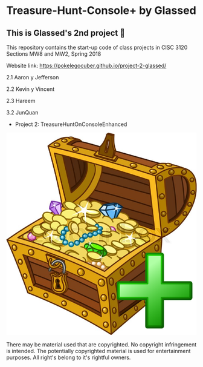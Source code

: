 # Treasure-Hunt-Console+ by Glassed
## This is Glassed's 2nd project 🙂

This repository contains the start-up code of class projects in
CISC 3120 Sections MW8 and MW2, Spring 2018

Website link: https://pokelegocuber.github.io/project-2-glassed/

2.1 Aaron y Jefferson

2.2 Kevin y Vincent

2.3 Hareem 

3.2 JunQuan

- Project 2: TreasureHuntOnConsoleEnhanced

![alt text](chest_plus.png "Image of Treasure Chest")

There may be material used that are copyrighted. No copyright infringement is intended. The potentially copyrighted material is used for entertainment purposes. All right's belong to it's rightful owners.
